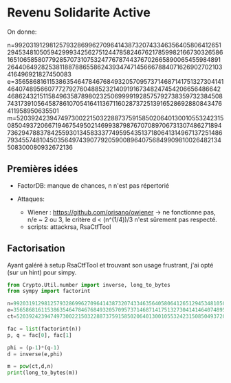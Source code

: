 # Revenu Solidarite Active

On donne:

n=9920319129812579328699627096414387320743346356405806412651294534810505942999342562751244785824676217859982166730326586165106585807792857073107532477678744376702665890065455984891264406492825381188788655862439347471456667884071626902702103416496921827450083
e=3565868161153863546478467684932057095737146871417513273041414640748956607772792760488523214091916734824745420665648664246862432151158496358789802325069999192857579273835973238450874317391056458786107054164113671160287372513916528692880843476411958950635501
m=5203924239474973002215032288737591585020640130010553242315085049372066719467549502146993879876707089706731307486271894736294788378425593013458333774959543513718064131496713725148679345574810450356497439077920590089640756849909810026482134508300080932672136

## Premières idées

- FactorDB: manque de chances, n n'est pas répertorié

- Attaques:
	- Wiener : https://github.com/orisano/owiener  -> ne fonctionne pas, n/e ~ 2 ou 3, le critère d < (n^(1/4))/3 n'est sûrement pas respecté.
	- scripts: attackrsa, RsaCtfTool

## Factorisation

Ayant galéré à setup RsaCtfTool et trouvant son usage frustrant, j'ai opté (sur un hint) pour simpy.

```python
from Crypto.Util.number import inverse, long_to_bytes
from sympy import factorint

n=9920319129812579328699627096414387320743346356405806412651294534810505942999342562751244785824676217859982166730326586165106585807792857073107532477678744376702665890065455984891264406492825381188788655862439347471456667884071626902702103416496921827450083
e=3565868161153863546478467684932057095737146871417513273041414640748956607772792760488523214091916734824745420665648664246862432151158496358789802325069999192857579273835973238450874317391056458786107054164113671160287372513916528692880843476411958950635501
ct=5203924239474973002215032288737591585020640130010553242315085049372066719467549502146993879876707089706731307486271894736294788378425593013458333774959543513718064131496713725148679345574810450356497439077920590089640756849909810026482134508300080932672136

fac = list(factorint(n))
p, q = fac[0], fac[1]

phi = (p-1)*(q-1)
d = inverse(e,phi)

m = pow(ct,d,n)
print(long_to_bytes(m))
```
